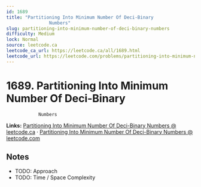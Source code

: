 ```yaml
--- 
id: 1689
title: "Partitioning Into Minimum Number Of Deci-Binary
                Numbers"
slug: partitioning-into-minimum-number-of-deci-binary-numbers
difficulty: Medium
lock: Normal
source: leetcode.ca
leetcode_ca_url: https://leetcode.ca/all/1689.html
leetcode_url: https://leetcode.com/problems/partitioning-into-minimum-number-of-deci-binary-numbers/
---
```


# 1689. Partitioning Into Minimum Number Of Deci-Binary
                Numbers

**Links:** [Partitioning Into Minimum Number Of Deci-Binary
                Numbers @ leetcode.ca](https://leetcode.ca/all/1689.html) · [Partitioning Into Minimum Number Of Deci-Binary
                Numbers @ leetcode.com](https://leetcode.com/problems/partitioning-into-minimum-number-of-deci-binary-numbers/)

## Notes
- TODO: Approach
- TODO: Time / Space Complexity
